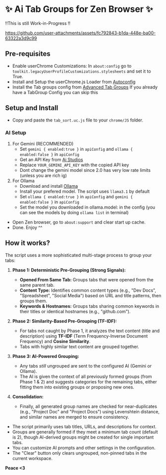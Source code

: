 # ✨ Ai Tab Groups for Zen Browser ✨
‼️This is still Work-in-Progress ‼️

https://github.com/user-attachments/assets/fc792843-b1da-448e-ba00-63322a3d9c99


## Pre-requisites
- Enable userChrome Customizations:
    In `about:config` go to `toolkit.legacyUserProfileCustomizations.stylesheets` and set it to True.
- Install and Setup the userChrome.js Loader from [Autoconfig](https://github.com/MrOtherGuy/fx-autoconfig/tree/master)
- Install the Tab groups config from [Advanced Tab Groups](https://github.com/Anoms12/Advanced-Tab-Groups)
    If you already have a TabGroup Config you can skip this
  
## Setup and Install
- Copy and paste the `tab_sort.uc.js` file to your `chrome/JS` folder.
### AI Setup
1. For Gemini (RECOMMENDED)
    - Set `gemini { enabled:true }` in `apiConfig` and `ollama { enabled:false }` in `apiConfig`
    - Get an API Key from [Ai Studios](https://aistudio.google.com)
    - Replace `YOUR_GEMINI_API_KEY` with the copied API key
    - Dont change the gemini model since 2.0 has very low rate limits (unless you are rich ig)
2. For Ollama
    - Download and install [Ollama](https://ollama.com/)
    - Install your prefered model. The script uses  `llama3.1` by default
    - Set  `ollama { enabled:true }` in `apiConfig` and  `gemini { enabled:false }` in `apiConfig`
    - Set the model you downloaded in ollama.model: in the config (you can see the models by doing `ollama list` in terminal)
- Open Zen browser, go to `about:support` and clear start up cache.
- Done. Enjoy ^^


## How it works?

The script uses a more sophisticated multi-stage process to group your tabs:

1.  **Phase 1: Deterministic Pre-Grouping (Strong Signals):**
    *   **Opened From Same Tab:** Groups tabs that were opened from the same parent tab.
    *   **Content Type:** Identifies common content types (e.g., "Dev Docs", "Spreadsheet", "Social Media") based on URL and title patterns, then groups them.
    *   **Keywords & Hostnames:** Groups tabs sharing common keywords in their titles or identical hostnames (e.g., "github.com").

2.  **Phase 2: Similarity-Based Pre-Grouping (TF-IDF):**
    *   For tabs not caught by Phase 1, it analyzes the text content (title and description) using **TF-IDF** (Term Frequency-Inverse Document Frequency) and **Cosine Similarity**.
    *   Tabs with highly similar text content are grouped together.

3.  **Phase 3: AI-Powered Grouping:**
    *   Any tabs *still* ungrouped are sent to the configured AI (Gemini or Ollama).
    *   The AI is given the context of all previously formed groups (from Phase 1 & 2) and suggests categories for the remaining tabs, either fitting them into existing groups or proposing new ones.

4.  **Consolidation:**
    *   Finally, all generated group names are checked for near-duplicates (e.g., "Project Doc" and "Project Docs") using Levenshtein distance, and similar names are merged to ensure consistency.

*   The script primarily uses tab titles, URLs, and descriptions for context.
*   Groups are generally formed if they meet a minimum tab count (default is 2), though AI-derived groups might be created for single important tabs.
*   You can customize AI prompts and other settings in the configuration.
*   The "Clear" button only clears ungrouped, non-pinned tabs in the current workspace.

**Peace <3**

